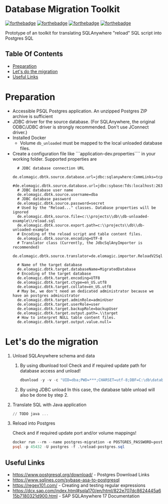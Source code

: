 # Database Migration Toolkit

[![forthebadge](https://forthebadge.com/images/badges/made-with-java.svg)](https://en.wikipedia.org/wiki/Java)
[![forthebadge](https://forthebadge.com/images/badges/powered-by-coffee.svg)](https://www.buymeacoffee.com/elomagic)
[![forthebadge](https://forthebadge.com/images/badges/compatibility-betamax.svg)](https://en.wikipedia.org/wiki/Betamax)
[![forthebadge](https://forthebadge.com/images/badges/built-with-love.svg)](https://forthebadge.com)

Prototype of an toolkit for translating SQLAnywhere "reload" SQL script into Postgres SQL

## Table Of Contents

- [Preparation](#Preparation)
- [Let's do the migration](#Lets-do-the-migration)
- [Useful Links](#Useful-Links)

# Preparation

* Accessible PSQL Postgres application. An unzipped Postgres ZIP archive is sufficient
* JDBC driver for the source database. (For SQLAnywhere, the original ODBC/JDBC driver is strongly recommended. 
  Don't use JConnect driver.)
* Installed Docker
  * Volume ```db_unloaded``` must be mapped to the local unloaded database files.
* Create a configuration file like ```application-dev.properties```` in your working folder.
  Supported properties are
  ```properties
    # JDBC database connection URL
    de.elomagic.dbtk.source.database.url=jdbc:sqlanywhere:CommLinks=tcpip(HOST=localhost;VerifyServerName=NO)
    #de.elomagic.dbtk.source.database.url=jdbc:sybase:Tds:localhost:2638
    # JDBC database user name
    de.elomagic.dbtk.source.username=dba
    # JDBC database password
    de.elomagic.dbtk.source.password=secret
    # Used by the "Reload..." classes. Database properties will be ignored
    de.elomagic.dbtk.source.file=c:\\projects\\db\\db-unloaded-example\\reload.sql
    de.elomagic.dbtk.source.export.path=c:\\projects\\db\\db-unloaded-example
    # Encoding of the reload script and table content files.
    de.elomagic.dbtk.source.encoding=UTF-8
    # Translator class (Currently, the JdbcSqlAnyImporter is recommended)
    de.elomagic.dbtk.source.translator=de.elomagic.importer.ReloadV2SqlImporter
    
    # Name of the target database
    de.elomagic.dbtk.target.databaseName=MigratedDatabase
    # Encoding of the target database
    de.elomagic.dbtk.target.encoding=UTF8
    de.elomagic.dbtk.target.ctype=en_US.utf8
    de.elomagic.dbtk.target.collate=en_US.utf8
    # May be, we don't need an dedicated administrator because we have an postgres administrator
    de.elomagic.dbtk.target.adminRole=adminUser
    de.elomagic.dbtk.target.userRole=user
    de.elomagic.dbtk.target.backupRole=backupUser
    de.elomagic.dbtk.target.output.path=.\\target
    # How to interpret NULL table content files. 
    de.elomagic.dbtk.target.output.value.null=
    ```

# Let's do the migration

1. Unload SQLAnywhere schema and data
   1. By using dbunload tool
      Check and if required update path for database access and unload!
   
       ```powershell
       dbunload -y -v -c "UID=dba;PWD=***;CHARSET=utf-8;DBF=C:\db\database.db" -ss -l -r "C:\projects\db\db-unloaded-example\reload.sql" -ii -up "C:\projects\db\db-unloaded-example\unload"
       ```
   2. By using JDBC unload
      In this case, the database table unload will also be done by step 2.
    
2. Translate SQL with Java application
    ```powershell
    // TODO java ...
    ```
3. Reload into Postgres
    
    Check and if required update port and/or volume mappings!     

    ```powershell
    docker run --rm --name postgres-migration -e POSTGRES_PASSWORD=postgres -e POSTGRES_USER=postgres -p 45432:5432 -v "C:/projects/java/dbmigrationtk/target:/db_unloaded" -d postgres:15.1
    psql -p 45432 -U postgres -f .\reload-postgres.sql
    ```

## Useful Links

* https://www.postgresql.org/download/ - Postgres Download Links
* https://www.sqlines.com/sybase-asa-to-postgresql
* https://regex101.com/ - Creating and testing regular expressions
* https://dcx.sap.com/index.html#sqla170/en/html/822e707dc8624445a615b7180321d900.html - SAP SQLAnywhere 17 Documentation 
